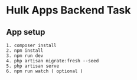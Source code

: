 # Hulk Apps Backend Task

## App setup

    1. composer install
    2. npm install
    3. npm run dev
    4. php artisan migrate:fresh --seed
    5. php artisan serve
    6. npm run watch ( optional )